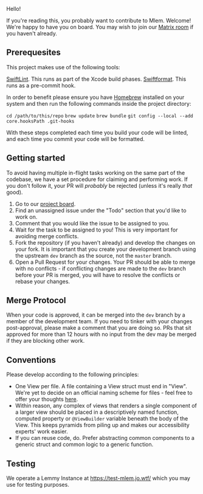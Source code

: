 Hello!

If you're reading this, you probably want to contribute to Mlem. Welcome! We're happy to have you on board. You may wish to join our [Matrix room](https://matrix.to/#/#mlemappspace:matrix.org) if you haven't already.

## Prerequesites

This project makes use of the following tools:

[SwiftLint](https://github.com/realm/SwiftLint#swiftlint). This runs as part of the Xcode build phases.
[Swiftformat](https://github.com/nicklockwood/SwiftFormat#what-is-this). This runs as a pre-commit hook.

In order to benefit please ensure you have [Homebrew](https://brew.sh) installed on your system and then run the following commands inside the project directory:

`cd /path/to/this/repo`
`brew update`
`brew bundle`
`git config --local --add core.hooksPath .git-hooks`

With these steps completed each time you build your code will be linted, and each time you commit your code will be formatted.

## Getting started

To avoid having multiple in-flight tasks working on the same part of the codebase, we have a set procedure for claiming and performing work. If you don't follow it, your PR will *probably* be rejected (unless it's really *that* good).

1. Go to our [project board](https://github.com/orgs/mlemgroup/projects/1/views/1).
2. Find an unassigned issue under the "Todo" section that you'd like to work on.
3. Comment that you would like the issue to be assigned to you.
4. Wait for the task to be assigned to you! This is very important for avoiding merge conflicts.
5. Fork the repository (if you haven't already) and develop the changes on your fork. It is important that you create your development branch using the upstream `dev` branch as the source, not the `master` branch.
6. Open a Pull Request for your changes. Your PR should be able to merge with no conflicts - if conflicting changes are made to the `dev` branch before your PR is merged, you will have to resolve the conflicts or rebase your changes.

## Merge Protocol

When your code is approved, it can be merged into the `dev` branch by a member of the development team. If you need to tinker with your changes post-approval, please make a comment that you are doing so. PRs that sit approved for more than 12 hours with no input from the dev may be merged if they are blocking other work.

## Conventions

Please develop according to the following principles:
- One View per file. A file containing a View struct must end in "View". We're yet to decide on an official naming scheme for files - feel free to offer your thoughts [here](https://github.com/mlemgroup/mlem/issues/55).
- Within reason, any complex of views that renders a single component of a larger view should be placed in a descriptively named function, computed property or `@ViewBuilder` variable beneath the body of the View. This keeps pyramids from piling up and makes our accessibility experts' work easier.
- If you can reuse code, do. Prefer abstracting common components to a generic struct and common logic to a generic function.

## Testing

We operate a Lemmy Instance at https://test-mlem.jo.wtf/ which you may use for testing purposes.
